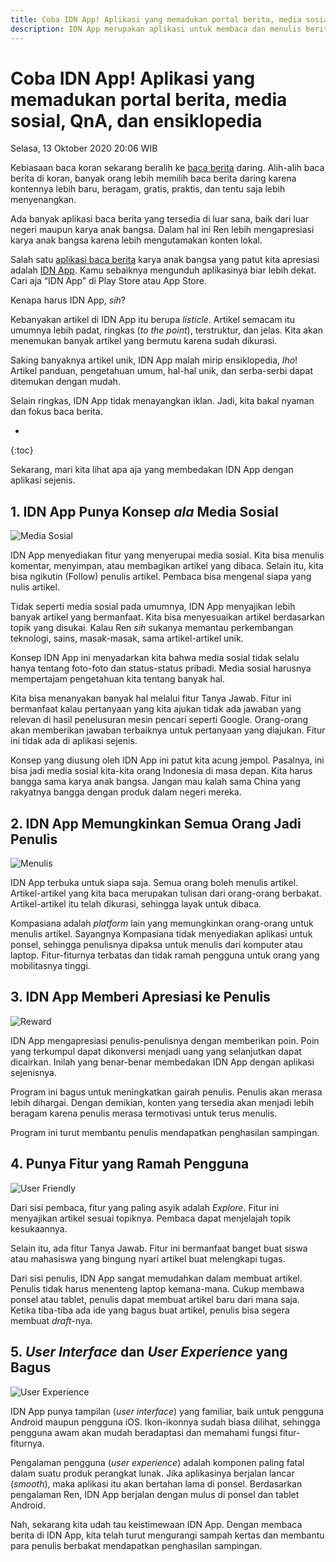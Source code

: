 ```yaml
---
title: Coba IDN App! Aplikasi yang memadukan portal berita, media sosial, QnA, dan ensiklopedia
description: IDN App merupakan aplikasi untuk membaca dan menulis berita. Aplikasi ini memadukan ensiklopedia, media sosial, dan portal berita sekaligus!
---
```

# Coba IDN App! Aplikasi yang memadukan portal berita, media sosial, QnA, dan ensiklopedia

Selasa, 13 Oktober 2020 20:06 WIB

Kebiasaan baca koran sekarang beralih ke [baca berita](https://idn.onelink.me/VKUf/IDNAppBlogComp) daring. Alih-alih baca berita di koran, banyak orang lebih memilih baca berita daring karena kontennya lebih baru, beragam, gratis, praktis, dan tentu saja lebih menyenangkan.

Ada banyak aplikasi baca berita yang tersedia di luar sana, baik dari luar negeri maupun karya anak bangsa. Dalam hal ini Ren lebih mengapresiasi karya anak bangsa karena lebih mengutamakan konten lokal.

Salah satu [aplikasi baca berita](https://idn.onelink.me/VKUf/IDNAppBlogComp) karya anak bangsa yang patut kita apresiasi adalah [IDN App](https://idn.onelink.me/VKUf/IDNAppBlogComp). Kamu sebaiknya mengunduh aplikasinya biar lebih dekat. Cari aja “IDN App” di Play Store atau App Store.

Kenapa harus IDN App, _sih_?

Kebanyakan artikel di IDN App itu berupa _listicle_. Artikel semacam itu umumnya lebih padat, ringkas (_to the point_), terstruktur, dan jelas. Kita akan menemukan banyak artikel yang bermutu karena sudah dikurasi.

Saking banyaknya artikel unik, IDN App malah mirip ensiklopedia, _lho_! Artikel panduan, pengetahuan umum, hal-hal unik, dan serba-serbi dapat ditemukan dengan mudah.

Selain ringkas, IDN App tidak menayangkan iklan. Jadi, kita bakal nyaman dan fokus baca berita.

* 
{:toc}

Sekarang, mari kita lihat apa aja yang membedakan IDN App dengan aplikasi sejenis.

## 1. IDN App Punya Konsep _ala_ Media Sosial

![Media Sosial](https://ren.web.id/files/medsos.png)

IDN App menyediakan fitur yang menyerupai media sosial. Kita bisa menulis komentar, menyimpan, atau membagikan artikel yang dibaca. Selain itu, kita bisa ngikutin (Follow) penulis artikel. Pembaca bisa mengenal siapa yang nulis artikel.

Tidak seperti media sosial pada umumnya, IDN App menyajikan lebih banyak artikel yang bermanfaat. Kita bisa menyesuaikan artikel berdasarkan topik yang disukai. Kalau Ren _sih_ sukanya memantau perkembangan teknologi, sains, masak-masak, sama artikel-artikel unik.

Konsep IDN App ini menyadarkan kita bahwa media sosial tidak selalu hanya tentang foto-foto dan status-status pribadi. Media sosial harusnya mempertajam pengetahuan kita tentang banyak hal.

Kita bisa menanyakan banyak hal melalui fitur Tanya Jawab. Fitur ini bermanfaat kalau pertanyaan yang kita ajukan tidak ada jawaban yang relevan di hasil penelusuran mesin pencari seperti Google. Orang-orang akan memberikan jawaban terbaiknya untuk pertanyaan yang diajukan. Fitur ini tidak ada di aplikasi sejenis.

Konsep yang diusung oleh IDN App ini patut kita acung jempol. Pasalnya, ini bisa jadi media sosial kita-kita orang Indonesia di masa depan. Kita harus bangga sama karya anak bangsa. Jangan mau kalah sama China yang rakyatnya bangga dengan produk dalam negeri mereka.

## 2. IDN App Memungkinkan Semua Orang Jadi Penulis

![Menulis](https://ren.web.id/files/typing.png)

IDN App terbuka untuk siapa saja. Semua orang boleh menulis artikel. Artikel-artikel yang kita baca merupakan tulisan dari orang-orang berbakat. Artikel-artikel itu telah dikurasi, sehingga layak untuk dibaca.

Kompasiana adalah _platform_ lain yang memungkinkan orang-orang untuk menulis artikel. Sayangnya Kompasiana tidak menyediakan aplikasi untuk ponsel, sehingga penulisnya dipaksa untuk menulis dari komputer atau laptop. Fitur-fiturnya terbatas dan tidak ramah pengguna untuk orang yang mobilitasnya tinggi.

## 3. IDN App Memberi Apresiasi ke Penulis

![Reward](https://ren.web.id/files/reward.png)

IDN App mengapresiasi penulis-penulisnya dengan memberikan poin. Poin yang terkumpul dapat dikonversi menjadi uang yang selanjutkan dapat dicairkan. Inilah yang benar-benar membedakan IDN App dengan aplikasi sejenisnya.

Program ini bagus untuk meningkatkan gairah penulis. Penulis akan merasa lebih dihargai. Dengan demikian, konten yang tersedia akan menjadi lebih beragam karena penulis merasa termotivasi untuk terus menulis.

Program ini turut membantu penulis mendapatkan penghasilan sampingan.

## 4. Punya Fitur yang Ramah Pengguna

![User Friendly](https://ren.web.id/files/ui.png)

Dari sisi pembaca, fitur yang paling asyik adalah _Explore_. Fitur ini menyajikan artikel sesuai topiknya. Pembaca dapat menjelajah topik kesukaannya.

Selain itu, ada fitur Tanya Jawab. Fitur ini bermanfaat banget buat siswa atau mahasiswa yang bingung nyari artikel buat melengkapi tugas.

Dari sisi penulis, IDN App sangat memudahkan dalam membuat artikel. Penulis tidak harus menenteng laptop kemana-mana. Cukup membawa ponsel atau tablet, penulis dapat membuat artikel baru dari mana saja. Ketika tiba-tiba ada ide yang bagus buat artikel, penulis bisa segera membuat _draft_-nya.

## 5. _User Interface_ dan _User Experience_ yang Bagus

![User Experience](https://ren.web.id/files/ux.png)

IDN App punya tampilan (_user interface_) yang familiar, baik untuk pengguna Android maupun pengguna iOS. Ikon-ikonnya sudah biasa dilihat, sehingga pengguna awam akan mudah beradaptasi dan memahami fungsi fitur-fiturnya.

Pengalaman pengguna (_user experience_) adalah komponen paling fatal dalam suatu produk perangkat lunak. Jika aplikasinya berjalan lancar (_smooth_), maka aplikasi itu akan bertahan lama di ponsel. Berdasarkan pengalaman Ren, IDN App berjalan dengan mulus di ponsel dan tablet Android.


Nah, sekarang kita udah tau keistimewaan IDN App. Dengan membaca berita di IDN App, kita telah turut mengurangi sampah kertas dan membantu para penulis berbakat mendapatkan penghasilan sampingan.